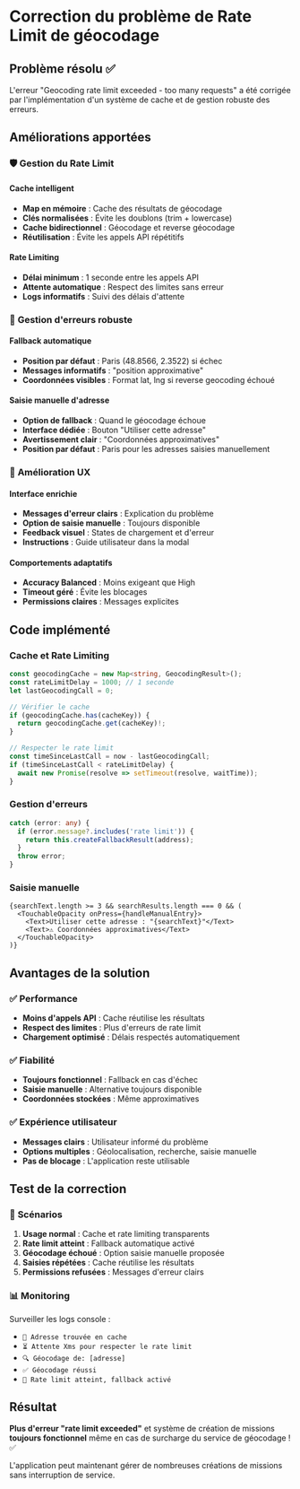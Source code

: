 # Correction du problème de Rate Limit de géocodage

## Problème résolu ✅

L'erreur "Geocoding rate limit exceeded - too many requests" a été corrigée par l'implémentation d'un système de cache et de gestion robuste des erreurs.

## Améliorations apportées

### 🛡️ **Gestion du Rate Limit**

#### **Cache intelligent**
- **Map en mémoire** : Cache des résultats de géocodage
- **Clés normalisées** : Évite les doublons (trim + lowercase)
- **Cache bidirectionnel** : Géocodage et reverse géocodage
- **Réutilisation** : Évite les appels API répétitifs

#### **Rate Limiting**
- **Délai minimum** : 1 seconde entre les appels API
- **Attente automatique** : Respect des limites sans erreur
- **Logs informatifs** : Suivi des délais d'attente

### 🔧 **Gestion d'erreurs robuste**

#### **Fallback automatique**
- **Position par défaut** : Paris (48.8566, 2.3522) si échec
- **Messages informatifs** : "position approximative"
- **Coordonnées visibles** : Format lat, lng si reverse geocoding échoué

#### **Saisie manuelle d'adresse**
- **Option de fallback** : Quand le géocodage échoue
- **Interface dédiée** : Bouton "Utiliser cette adresse"
- **Avertissement clair** : "Coordonnées approximatives"
- **Position par défaut** : Paris pour les adresses saisies manuellement

### 📱 **Amélioration UX**

#### **Interface enrichie**
- **Messages d'erreur clairs** : Explication du problème
- **Option de saisie manuelle** : Toujours disponible
- **Feedback visuel** : States de chargement et d'erreur
- **Instructions** : Guide utilisateur dans la modal

#### **Comportements adaptatifs**
- **Accuracy Balanced** : Moins exigeant que High
- **Timeout géré** : Évite les blocages
- **Permissions claires** : Messages explicites

## Code implémenté

### **Cache et Rate Limiting**
```typescript
const geocodingCache = new Map<string, GeocodingResult>();
const rateLimitDelay = 1000; // 1 seconde
let lastGeocodingCall = 0;

// Vérifier le cache
if (geocodingCache.has(cacheKey)) {
  return geocodingCache.get(cacheKey)!;
}

// Respecter le rate limit
const timeSinceLastCall = now - lastGeocodingCall;
if (timeSinceLastCall < rateLimitDelay) {
  await new Promise(resolve => setTimeout(resolve, waitTime));
}
```

### **Gestion d'erreurs**
```typescript
catch (error: any) {
  if (error.message?.includes('rate limit')) {
    return this.createFallbackResult(address);
  }
  throw error;
}
```

### **Saisie manuelle**
```tsx
{searchText.length >= 3 && searchResults.length === 0 && (
  <TouchableOpacity onPress={handleManualEntry}>
    <Text>Utiliser cette adresse : "{searchText}"</Text>
    <Text>⚠️ Coordonnées approximatives</Text>
  </TouchableOpacity>
)}
```

## Avantages de la solution

### ✅ **Performance**
- **Moins d'appels API** : Cache réutilise les résultats
- **Respect des limites** : Plus d'erreurs de rate limit
- **Chargement optimisé** : Délais respectés automatiquement

### ✅ **Fiabilité**
- **Toujours fonctionnel** : Fallback en cas d'échec
- **Saisie manuelle** : Alternative toujours disponible
- **Coordonnées stockées** : Même approximatives

### ✅ **Expérience utilisateur**
- **Messages clairs** : Utilisateur informé du problème
- **Options multiples** : Géolocalisation, recherche, saisie manuelle
- **Pas de blocage** : L'application reste utilisable

## Test de la correction

### 🔄 **Scénarios**

1. **Usage normal** : Cache et rate limiting transparents
2. **Rate limit atteint** : Fallback automatique activé
3. **Géocodage échoué** : Option saisie manuelle proposée
4. **Saisies répétées** : Cache réutilise les résultats
5. **Permissions refusées** : Messages d'erreur clairs

### 📊 **Monitoring**

Surveiller les logs console :
- `📍 Adresse trouvée en cache`
- `⏳ Attente Xms pour respecter le rate limit`
- `🔍 Géocodage de: [adresse]`
- `✅ Géocodage réussi`
- `🚫 Rate limit atteint, fallback activé`

## Résultat

**Plus d'erreur "rate limit exceeded"** et système de création de missions **toujours fonctionnel** même en cas de surcharge du service de géocodage ! ✅

L'application peut maintenant gérer de nombreuses créations de missions sans interruption de service.
